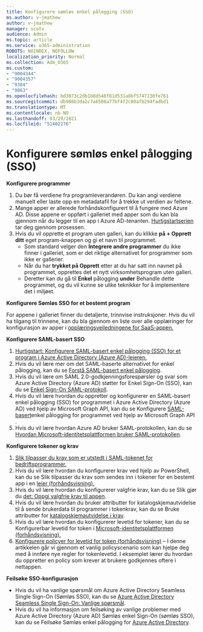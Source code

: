 ```yaml
---
title: Konfigurere sømløs enkel pålogging (SSO)
ms.author: v-jmathew
author: v-jmathew
manager: scotv
audience: Admin
ms.topic: article
ms.service: o365-administration
ROBOTS: NOINDEX, NOFOLLOW
localization_priority: Normal
ms.collection: Adm_O365
ms.custom:
- "9004344"
- "9004357"
- "9384"
- "9863"
ms.openlocfilehash: bd3873c2db1b8d548f81d531a8bf5747130fe761
ms.sourcegitcommit: db908b3da2c7a6508a77bf4f2c80afb294fadbd1
ms.translationtype: MT
ms.contentlocale: nb-NO
ms.lasthandoff: 03/29/2021
ms.locfileid: "51402276"
---
```

# <a name="configure-seamless-single-sign-on-sso"></a>Konfigurere sømløs enkel pålogging (SSO)

**Konfigurere programmer**

1. Du bør få verdiene fra programleverandøren. Du kan angi verdiene manuelt eller laste opp en metadatafil for å trekke ut verdien av feltene.
2. Mange apper er allerede forhåndskonfigurert til å fungere med Azure AD. Disse appene er oppført i galleriet med apper som du kan bla gjennom når du legger til en app i Azure AD-tenanten. [Hurtigstartserien](https://docs.microsoft.com/azure/active-directory/manage-apps/add-application-portal-configure) tar deg gjennom prosessen.
3. Hvis du vil opprette et program uten galleri, kan du klikke **på + Opprett ditt** eget program-knappen og gi et navn til programmet.
    - Som standard velger den **Integrere andre programmer** du ikke finner i galleriet, som er det riktige alternativet for programmer som ikke er gallerier.
    - Når du har **trykket på Opprett** etter at du har satt inn navnet på programmet, opprettes det et nytt virksomhetsprogram uten galleri.
    - Deretter kan du gå til **Enkel** pålogging **under** Behandle dette programmet, og du vil kunne se ulike teknikker for å implementere det i miljøet.

**Konfigurere Sømløs SSO for et bestemt program**

For appene i galleriet finner du detaljerte, trinnvise instruksjoner. Hvis du vil ha tilgang til trinnene, kan du bla gjennom en liste over alle opplæringer for konfigurasjon av apper i [opplæringsveiledningene for SaaS-appen.](https://docs.microsoft.com/azure/active-directory/saas-apps/tutorial-list)

**Konfigurere SAML-basert SSO**

1. [Hurtigstart: Konfigurere SAML-basert enkel pålogging (SSO) for et program i Azure Active Directory (Azure AD)-leieren.](https://docs.microsoft.com/azure/active-directory/manage-apps/add-application-portal-setup-sso)
2. Hvis du vil lære mer om det SAML-baserte alternativet for enkel pålogging, kan du se [Forstå SAML-basert enkel pålogging](https://docs.microsoft.com/azure/active-directory/manage-apps/configure-saml-single-sign-on).
3. Hvis du vil lære om SAML 2.0-godkjenningsforespørsler og svar som Azure Active Directory (Azure AD) støtter for Enkel Sign-On (SSO), kan du se [Enkel Sign-On SAML-protokoll](https://docs.microsoft.com/azure/active-directory/develop/single-sign-on-saml-protocol).
4. Hvis du vil lære hvordan du oppretter og konfigurerer en SAML-basert enkel pålogging (SSO) for programmet i Azure Active Directory (Azure AD) ved hjelp av Microsoft Graph API, kan du se Konfigurere [SAML-basert](https://docs.microsoft.com/graph/application-saml-sso-configure-api)enkel pålogging for programmet ved hjelp av Microsoft Graph API .
5. Hvis du vil lære hvordan Azure AD bruker SAML-protokollen, kan du se [Hvordan Microsoft-identitetsplattformen bruker SAML-protokollen](https://docs.microsoft.com/azure/active-directory/develop/active-directory-saml-protocol-reference).

**Konfigurere tokener og krav**

1. [Slik tilpasser du krav som er utstedt i SAML-tokenet for bedriftsprogrammer.](https://docs.microsoft.com/azure/active-directory/develop/active-directory-saml-claims-customization)
2. Hvis du vil lære hvordan du konfigurerer krav ved hjelp av PowerShell, kan du se Slik tilpasser du krav som sendes inn i tokener for en bestemt app i en [leier (forhåndsvisning).](https://docs.microsoft.com/azure/active-directory/develop/active-directory-claims-mapping)
3. Hvis du vil lære hvordan du konfigurerer valgfrie krav, kan du se Slik gjør du [det: Oppgi valgfrie krav til appen](https://docs.microsoft.com/azure/active-directory/develop/active-directory-optional-claims).
4. Hvis du vil lære hvordan du bruker attributter for katalogskjemautvidelse til å sende brukerdata til programmer i tokenkrav, kan du se Bruke attributter for [katalogskjemautvidelse i krav](https://docs.microsoft.com/azure/active-directory/develop/active-directory-schema-extensions).
5. Hvis du vil lære hvordan du konfigurerer levetid for tokener, kan du se Konfigurerbar levetid for token i [Microsoft-identitetsplattformen (forhåndsvisning).](https://docs.microsoft.com/azure/active-directory/develop/active-directory-configurable-token-lifetimes)
6. [Konfigurere policyer for levetid for token (forhåndsvisning)](https://docs.microsoft.com/azure/active-directory/develop/configure-token-lifetimes) – I denne artikkelen går vi gjennom et vanlig policyscenario som kan hjelpe deg med å innføre nye regler for tokenlevetid. I eksemplet lærer du hvordan du oppretter en policy som krever at brukere godkjennes oftere i nettappen.

**Feilsøke SSO-konfigurasjon**

- Hvis du vil ha vanlige spørsmål om Azure Active Directory Seamless Single Sign-On (Sømløs SSO), kan du se [Azure Active Directory Seamless Single Sign-On: Vanlige spørsmål](https://docs.microsoft.com/azure/active-directory/hybrid/how-to-connect-sso-faq).
- Hvis du vil ha informasjon om feilsøking av vanlige problemer med Azure Active Directory (Azure AD) Sømløs enkel Sign-On (sømløs SSO), kan du se Feilsøke Sømløs enkel pålogging for [Azure Active Directory](https://docs.microsoft.com/azure/active-directory/hybrid/tshoot-connect-sso).
